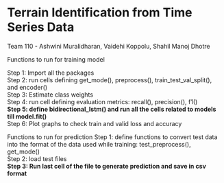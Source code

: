 # Terrain Identification from Time Series Data

Team 110 - Ashwini Muralidharan, Vaidehi Koppolu, Shahil Manoj Dhotre

Functions to run for training model

Step 1: Import all the packages </br>
Step 2: run cells defining get_mode(), preprocess(), train_test_val_split(), and encoder() </br>
Step 3: Estimate class weights</br>
Step 4: run cell defining evaluation metrics: recall(), precision(), f1()</br>
**Step 5: define bidirectional_lstm() and run all the cells related to models till model.fit()**</br>
Step 6: Plot graphs to check train and valid loss and accuracy</br>

Functions to run for prediction
Step 1: define functions to convert test data into the format of the data used while training: test_preprocess(), get_mode()</br>
Step 2: load test files</br>
**Step 3: Run last cell of the file to generate prediction and save in csv format**</br>
